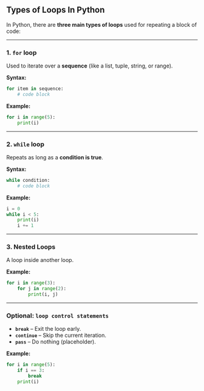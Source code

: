## Types of Loops In Python

In Python, there are **three main types of loops** used for repeating a block of code:

---

### **1. `for` loop**

Used to iterate over a **sequence** (like a list, tuple, string, or range).

**Syntax:**

```python
for item in sequence:
    # code block
```

**Example:**

```python
for i in range(5):
    print(i)
```

---

### **2. `while` loop**

Repeats as long as a **condition is true**.

**Syntax:**

```python
while condition:
    # code block
```

**Example:**

```python
i = 0
while i < 5:
    print(i)
    i += 1
```

---

### **3. Nested Loops**

A loop inside another loop.

**Example:**

```python
for i in range(3):
    for j in range(2):
        print(i, j)
```

---

### Optional: `loop control statements`

* **`break`** – Exit the loop early.
* **`continue`** – Skip the current iteration.
* **`pass`** – Do nothing (placeholder).

**Example:**

```python
for i in range(5):
    if i == 3:
        break
    print(i)
```


